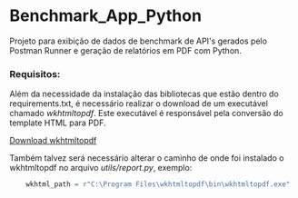 # Benchmark_App_Python
Projeto para exibição de dados de benchmark de API's gerados pelo Postman Runner e geração de relatórios em PDF com Python.

### Requisitos:

Além da necessidade da instalação das bibliotecas que estão dentro do requirements.txt, é necessário realizar o download de um executável chamado *wkhtmltopdf*.
Este executável é responsável pela conversão do template HTML para PDF.

[Download wkhtmltopdf](https://wkhtmltopdf.org/downloads.html)

Também talvez será necessário alterar o caminho de onde foi instalado o wkhtmltopdf no arquivo *utils/report.py*, exemplo:

```py
    wkhtml_path = r"C:\Program Files\wkhtmltopdf\bin\wkhtmltopdf.exe"
```